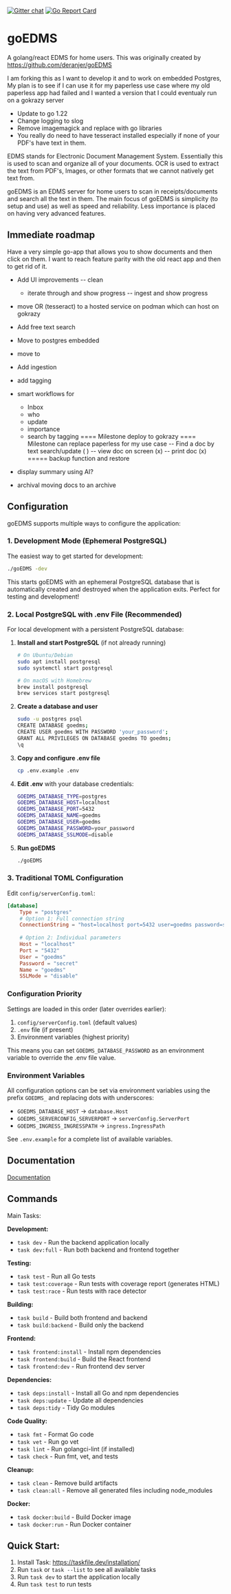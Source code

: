 [![Gitter chat](https://badges.gitter.im/gitterHQ/gitter.png)](https://gitter.im/goEDMS/community) [![Go Report Card](https://goreportcard.com/badge/github.com/deranjer/goEDMS)](https://goreportcard.com/report/github.com/deranjer/goEDMS)
# goEDMS
A golang/react EDMS for home users.  This was originally created by https://github.com/deranjer/goEDMS

I am forking this as I want to develop it and to work on embedded Postgres,  My plan is to see if I can use it for my paperless use case where my old paperless app had failed and I wanted a version that I could eventualy
run on a gokrazy server
- Update to go 1.22
- Change logging to slog
- Remove imagemagick and replace with go libraries
- You really do need to have tesseract installed especially if none of your PDF's have text in them.


EDMS stands for Electronic Document Management System.  Essentially this is used to scan and organize all of your documents.  OCR is used to extract the text from PDF's, Images, or other formats that we cannot natively get text from.

goEDMS is an EDMS server for home users to scan in receipts/documents and search all the text in them.  The main focus of goEDMS is simplicity (to setup and use) as well as speed and reliability.  Less importance is placed on having very advanced features.

## Immediate roadmap

Have a very simple go-app that allows you to show documents and then click on them.  I want to reach feature
parity with the old react app and then to get rid of it.

- Add UI improvements
-- clean
  - iterate through and show progress
-- ingest and show progress
- move OR (tesseract) to a hosted service on podman which can host on gokrazy
- Add free text search
- Move to postgres embedded
- move to
- Add ingestion
- add tagging
- smart workflows for
  - Inbox
  - who
  - update
  - importance
  - search by tagging
  ==== Milestone deploy to gokrazy
  ==== Milestone can replace paperless for my use case
  -- Find a doc by text search/update ( )
  -- view doc on screen (x)
  -- print doc (x)
 ===== backup function and restore

- display summary using AI?
- archival moving docs to an archive


## Configuration

goEDMS supports multiple ways to configure the application:

### 1. Development Mode (Ephemeral PostgreSQL)

The easiest way to get started for development:

```bash
./goEDMS -dev
```

This starts goEDMS with an ephemeral PostgreSQL database that is automatically created and destroyed when the application exits. Perfect for testing and development!

### 2. Local PostgreSQL with .env File (Recommended)

For local development with a persistent PostgreSQL database:

1. **Install and start PostgreSQL** (if not already running)
   ```bash
   # On Ubuntu/Debian
   sudo apt install postgresql
   sudo systemctl start postgresql
   
   # On macOS with Homebrew
   brew install postgresql
   brew services start postgresql
   ```

2. **Create a database and user**
   ```bash
   sudo -u postgres psql
   CREATE DATABASE goedms;
   CREATE USER goedms WITH PASSWORD 'your_password';
   GRANT ALL PRIVILEGES ON DATABASE goedms TO goedms;
   \q
   ```

3. **Copy and configure .env file**
   ```bash
   cp .env.example .env
   ```

4. **Edit .env** with your database credentials:
   ```bash
   GOEDMS_DATABASE_TYPE=postgres
   GOEDMS_DATABASE_HOST=localhost
   GOEDMS_DATABASE_PORT=5432
   GOEDMS_DATABASE_NAME=goedms
   GOEDMS_DATABASE_USER=goedms
   GOEDMS_DATABASE_PASSWORD=your_password
   GOEDMS_DATABASE_SSLMODE=disable
   ```

5. **Run goEDMS**
   ```bash
   ./goEDMS
   ```

### 3. Traditional TOML Configuration

Edit `config/serverConfig.toml`:

```toml
[database]
    Type = "postgres"
    # Option 1: Full connection string
    ConnectionString = "host=localhost port=5432 user=goedms password=secret dbname=goedms sslmode=disable"
    
    # Option 2: Individual parameters
    Host = "localhost"
    Port = "5432"
    User = "goedms"
    Password = "secret"
    Name = "goedms"
    SSLMode = "disable"
```

### Configuration Priority

Settings are loaded in this order (later overrides earlier):

1. `config/serverConfig.toml` (default values)
2. `.env` file (if present)
3. Environment variables (highest priority)

This means you can set `GOEDMS_DATABASE_PASSWORD` as an environment variable to override the .env file value.

### Environment Variables

All configuration options can be set via environment variables using the prefix `GOEDMS_` and replacing dots with underscores:

- `GOEDMS_DATABASE_HOST` → `database.Host`
- `GOEDMS_SERVERCONFIG_SERVERPORT` → `serverConfig.ServerPort`
- `GOEDMS_INGRESS_INGRESSPATH` → `ingress.IngressPath`

See `.env.example` for a complete list of available variables.

## Documentation

[Documentation](https://deranjer.github.io/goEDMSDocs)


## Commands
Main Tasks:

**Development:**
- `task dev` - Run the backend application locally
- `task dev:full` - Run both backend and frontend together

**Testing:**
- `task test` - Run all Go tests
- `task test:coverage` - Run tests with coverage report (generates HTML)
- `task test:race` - Run tests with race detector

**Building:**
- `task build` - Build both frontend and backend
- `task build:backend` - Build only the backend

**Frontend:**
- `task frontend:install` - Install npm dependencies
- `task frontend:build` - Build the React frontend
- `task frontend:dev` - Run frontend dev server

**Dependencies:**
- `task deps:install` - Install all Go and npm dependencies
- `task deps:update` - Update all dependencies
- `task deps:tidy` - Tidy Go modules

**Code Quality:**
- `task fmt` - Format Go code
- `task vet` - Run go vet
- `task lint` - Run golangci-lint (if installed)
- `task check` - Run fmt, vet, and tests

**Cleanup:**
- `task clean` - Remove build artifacts
- `task clean:all` - Remove all generated files including node_modules

**Docker:**
- `task docker:build` - Build Docker image
- `task docker:run` - Run Docker container

## Quick Start:

1. Install Task: https://taskfile.dev/installation/
2. Run `task` or `task --list` to see all available tasks
3. Run `task dev` to start the application locally
4. Run `task test` to run tests
